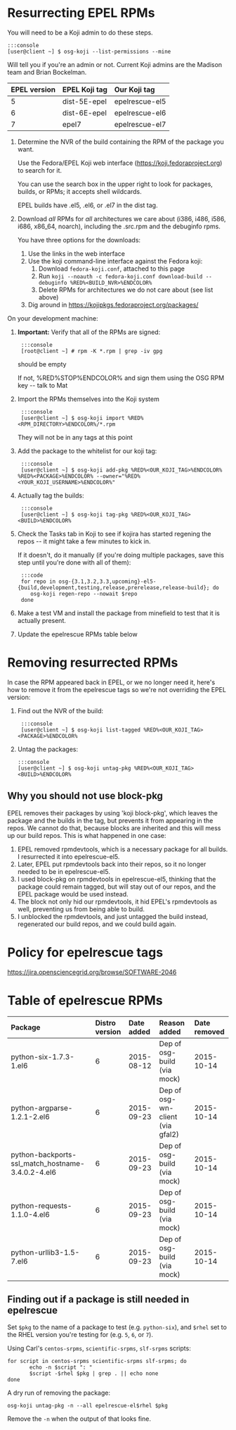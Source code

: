 Resurrecting EPEL RPMs
======================

You will need to be a Koji admin to do these steps. 

    :::console
    [user@client ~] $ osg-koji --list-permissions --mine

Will tell you if you're an admin or not. Current Koji admins are the Madison team and Brian Bockelman.

| EPEL version | EPEL Koji tag | Our Koji tag   |
|:-------------|:------------- |:---------------|
| 5            | dist-5E-epel  | epelrescue-el5 |
| 6            | dist-6E-epel  | epelrescue-el6 |
| 7            | epel7         | epelrescue-el7 |

1. Determine the NVR of the build containing the RPM of the package you want.

    Use the Fedora/EPEL Koji web interface (<https://koji.fedoraproject.org>) to search for it.

    You can use the search box in the upper right to look for packages, builds, or RPMs; it accepts shell wildcards.

    EPEL builds have .el5, .el6, or .el7 in the dist tag.

2. Download *all* RPMs for *all* architectures we care about (i386, i486, i586, i686, x86\_64, noarch), including the .src.rpm and the debuginfo rpms.

    You have three options for the downloads:

    1. Use the links in the web interface
    2. Use the koji command-line interface against the Fedora koji:
        1.  Download `fedora-koji.conf`, attached to this page
        2.  Run `koji --noauth -c fedora-koji.conf download-build --debuginfo %RED%<BUILD_NVR>%ENDCOLOR%`
        3.  Delete RPMs for architectures we do not care about (see list above)
    3. Dig around in <https://kojipkgs.fedoraproject.org/packages/>

On your development machine:

1. **Important:** Verify that all of the RPMs are signed:
       
        :::console
        [root@client ~] # rpm -K *.rpm | grep -iv gpg

    should be empty

    If not, %RED%STOP%ENDCOLOR% and sign them using the OSG RPM key -- talk to Mat

2. Import the RPMs themselves into the Koji system


        :::console
        [user@client ~] $ osg-koji import %RED%<RPM_DIRECTORY>%ENDCOLOR%/*.rpm

    They will not be in any tags at this point

3. Add the package to the whitelist for our koji tag:

        :::console      
        [user@client ~] $ osg-koji add-pkg %RED%<OUR_KOJI_TAG>%ENDCOLOR% %RED%<PACKAGE>%ENDCOLOR% --owner="%RED%<YOUR_KOJI_USERNAME>%ENDCOLOR%"

4. Actually tag the builds:

        :::console 
        [user@client ~] $ osg-koji tag-pkg %RED%<OUR_KOJI_TAG> <BUILD>%ENDCOLOR%

5. Check the Tasks tab in Koji to see if kojira has started regening the repos -- it might take a few minutes to kick in.
     
    If it doesn't, do it manually (if you're doing multiple packages, save this step until you're done with all of them):
       
        :::code
        for repo in osg-{3.1,3.2,3.3,upcoming}-el5-{build,development,testing,release,prerelease,release-build}; do
           osg-koji regen-repo --nowait $repo
        done

6. Make a test VM and install the package from minefield to test that it is actually present.
7. Update the epelrescue RPMs table below

Removing resurrected RPMs
=========================

In case the RPM appeared back in EPEL, or we no longer need it, here's how to remove it from the epelrescue tags so we're not overriding the EPEL version:

1. Find out the NVR of the build:

        :::console
        [user@client ~] $ osg-koji list-tagged %RED%<OUR_KOJI_TAG> <PACKAGE>%ENDCOLOR%

2.  Untag the packages:
    
        :::console
        [user@client ~] $ osg-koji untag-pkg %RED%<OUR_KOJI_TAG> <BUILD>%ENDCOLOR%

Why you should not use block-pkg
--------------------------------

EPEL removes their packages by using 'koji block-pkg', which leaves the package and the builds in the tag, but prevents it from appearing in the repos. We cannot do that, because blocks are inherited and this will mess up our build repos. This is what happened in one case:

1. EPEL removed rpmdevtools, which is a necessary package for all builds. I resurrected it into epelrescue-el5.
2. Later, EPEL put rpmdevtools back into their repos, so it no longer needed to be in epelrescue-el5.
3. I used block-pkg on rpmdevtools in epelrescue-el5, thinking that the package could remain tagged, but will stay out of our repos, and the EPEL package would be used instead.
4. The block not only hid our rpmdevtools, it hid EPEL's rpmdevtools as well, preventing us from being able to build.
5. I unblocked the rpmdevtools, and just untagged the build instead, regenerated our build repos, and we could build again.

Policy for epelrescue tags
==========================

<https://jira.opensciencegrid.org/browse/SOFTWARE-2046>

Table of epelrescue RPMs
========================

| Package                                             | Distro version | Date added | Reason added                     | Date removed |
|:----------------------------------------------------|:---------------|:-----------|:---------------------------------|:-------------|
| python-six-1.7.3-1.el6                              | 6              | 2015-08-12 | Dep of osg-build (via mock)      | 2015-10-14   |
| python-argparse-1.2.1-2.el6                         | 6              | 2015-09-23 | Dep of osg-wn-client (via gfal2) | 2015-10-14   |
| python-backports-ssl\_match\_hostname-3.4.0.2-4.el6 | 6              | 2015-09-23 | Dep of osg-build (via mock)      | 2015-10-14   |
| python-requests-1.1.0-4.el6                         | 6              | 2015-09-23 | Dep of osg-build (via mock)      | 2015-10-14   |
| python-urllib3-1.5-7.el6                            | 6              | 2015-09-23 | Dep of osg-build (via mock)      | 2015-10-14   |

Finding out if a package is still needed in epelrescue
------------------------------------------------------

Set `$pkg` to the name of a package to test (e.g. `python-six`), and `$rhel` set to the RHEL version you're testing for (e.g. `5`, `6`, or `7`).

Using Carl's `centos-srpms`, `scientific-srpms`, `slf-srpms` scripts:

``` code
for script in centos-srpms scientific-srpms slf-srpms; do
       echo -n $script ": "
       $script -$rhel $pkg | grep . || echo none
done
```

A dry run of removing the package:

``` code
osg-koji untag-pkg -n --all epelrescue-el$rhel $pkg
```

Remove the `-n` when the output of that looks fine.

